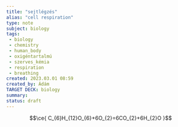 ```yaml
---
title: "sejtlégzés"
alias: "cell respiration"
type: note
subject: biology
tags:
 - biology
 - chemistry
 - human_body
 - oxigéntartalmú
 - szerves_kémia
 - respiration
 - breathing
created: 2023.03.01 08:59
created_by: Ádám
TARGET DECK: biology
summary: 
status: draft 
---
```

$$\ce{ C_{6}H_{12}O_{6}+6O_{2}=6CO_{2}+6H_{2}O }$$
